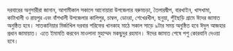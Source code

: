 দরবারের অনুসারীরা জানান, আগামীকাল সকালে আনোয়ারা উপজেলার বরুমচড়া, তৈলারদ্বীপ, বারখাইন, খাসখামা, কাটাখালী ও রায়পুর এবং বাঁশখালী উপজেলার কালিপুর, চাম্বল, ডোংরা, শেখেরখীল, ছনুয়া, পুঁইছড়ি গ্রামে ঈদের জামাত অনুষ্ঠিত হবে। সাতকানিয়ার মির্জাখিল দরবার শরিফের খানকাহ মাঠে সকাল সাড়ে ৯টার সময় অনুষ্ঠিত হবে ঈদুল আজহার প্রধান জামায়াত। এতে ইমামতি করবেন মাওলানা মুহাম্মদ মকছুদুর রহমান। ঈদের জামাত শেষে পশু কোরবানি দেওয়া হবে।
